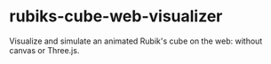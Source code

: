# rubiks-cube-web-visualizer
Visualize and simulate an animated Rubik's cube on the web: without canvas or Three.js.
